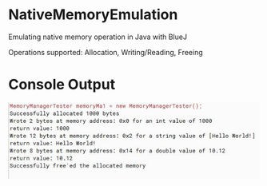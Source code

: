 # NativeMemoryEmulation
Emulating native memory operation in Java with BlueJ  

Operations supported: Allocation, Writing/Reading, Freeing

# Console Output
![alt text](https://github.com/SeanOnSteroids/NativeMemoryEmulation/blob/main/Console.JPG?raw=true)
